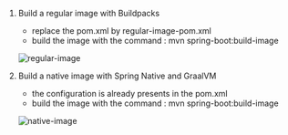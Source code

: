 1. Build a regular image with Buildpacks
	- replace the pom.xml by regular-image-pom.xml
	- build the image with the command : mvn spring-boot:build-image

	![regular-image](https://user-images.githubusercontent.com/68104000/144757531-307d92e3-9445-4e8f-b241-7867271a26e1.png)

	
2. Build a native image with Spring Native and GraalVM
	- the configuration is already presents in the pom.xml
	- build the image with the command : mvn spring-boot:build-image
	
     ![native-image](https://user-images.githubusercontent.com/68104000/144757552-47adbf50-93f6-4818-8256-6802854433d3.png)
